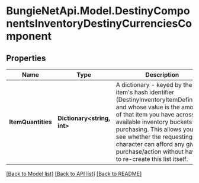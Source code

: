 
# BungieNetApi.Model.DestinyComponentsInventoryDestinyCurrenciesComponent

## Properties

Name | Type | Description | Notes
------------ | ------------- | ------------- | -------------
**ItemQuantities** | **Dictionary&lt;string, int&gt;** | A dictionary - keyed by the item&#39;s hash identifier (DestinyInventoryItemDefinition), and whose value is the amount of that item you have across all available inventory buckets for purchasing.  This allows you to see whether the requesting character can afford any given purchase/action without having to re-create this list itself. | [optional] 

[[Back to Model list]](../README.md#documentation-for-models)
[[Back to API list]](../README.md#documentation-for-api-endpoints)
[[Back to README]](../README.md)

